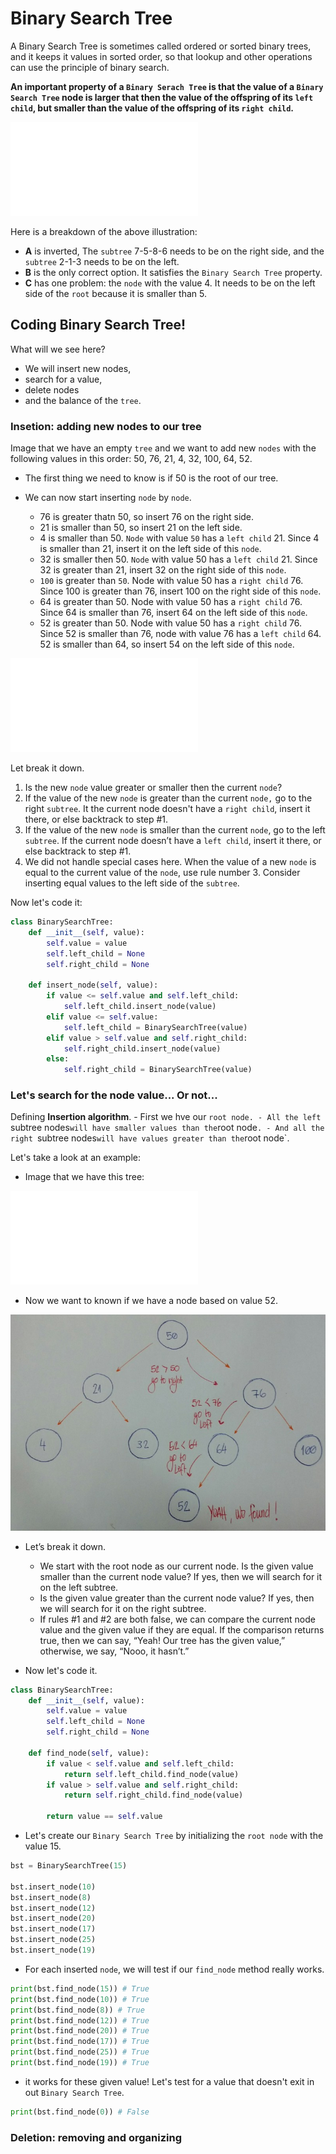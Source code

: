 # Binary Search Tree

A Binary Search Tree is sometimes called ordered or sorted binary trees, and it keeps it values in sorted order, so that lookup and other operations can use the principle of binary search.

**An important property of a `Binary Serach Tree` is that the value of a `Binary Search Tree` node is larger that then the value of the offspring  of its `left child`, but smaller than the value of the offspring of its `right child`.**

![image not found](BST.md)

Here is a breakdown of the above illustration:

- **A** is inverted, The `subtree` 7-5-8-6 needs to be on the right side, and the `subtree` 2-1-3 needs to be on the left.
- **B** is the only correct option. It satisfies the `Binary Search Tree` property.
- **C** has one problem: the `node` with the value 4. It needs to be on the left side of the `root` because it is smaller than 5.

## Coding Binary Search Tree!

What will we see here?

- We will insert new nodes,
- search for a value, 
- delete nodes
- and the balance of the `tree`.


### Insetion: adding new nodes to our tree

Image that we have an empty `tree` and we want to add new `nodes` with the following values in this order: 50, 76, 21, 4, 32, 100, 64, 52.

- The first thing we need to know is if 50 is the root of our tree.

- We can now start inserting `node` by `node`.

    - 76 is greater thatn 50, so insert 76 on the right side.
    - 21 is smaller than 50, so insert 21 on the left side.
    - 4 is smaller than 50. `Node` with value `50` has a `left child` 21. Since 4 is smaller than 21, insert it on the left side of this `node`.
    - 32 is smaller then 50. `Node` with value 50 has a `left child` 21. Since 32 is greater than 21, insert 32 on the right side of this `node`.
    - `100` is greater than `50`. Node with value 50 has a `right child` 76. Since 100 is greater than 76, insert 100 on the right side of this `node`.
    - 64 is greater than 50. Node with value 50 has a `right child` 76. Since 64 is smaller than 76, insert 64 on the left side of this `node`.
    - 52 is greater than 50. Node with value 50 has a `right child` 76. Since 52 is smaller than 76, node with value 76 has a `left child` 64. 52 is smaller than 64, so insert 54 on the left side of this `node`.

![image not found](BST2.md)

Let break it down.

1. Is the new `node` value greater or smaller then the current `node`?
2. If the value of the new `node` is greater than the current `node,` go to the right `subtree`. It the current node doesn't have a `right child`, insert it there, or else backtrack to step #1.
3. If the value of the new `node` is smaller than the current `node`, go to the left `subtree`. If the current node doesn’t have a `left child`, insert it there, or else backtrack to step #1.
4. We did not handle special cases here. When the value of a new `node` is equal to the current value of the `node`, use rule number 3. Consider inserting equal values to the left side of the `subtree`.

Now let's code it:

```python
class BinarySearchTree:
    def __init__(self, value):
        self.value = value
        self.left_child = None
        self.right_child = None

    def insert_node(self, value):
        if value <= self.value and self.left_child:
            self.left_child.insert_node(value)
        elif value <= self.value:
            self.left_child = BinarySearchTree(value)
        elif value > self.value and self.right_child:
            self.right_child.insert_node(value)
        else:
            self.right_child = BinarySearchTree(value)
```


### Let's search for the node value... Or not...

Defining **Insertion algorithm**. 
    - First we hve our `root node.
    - All the left `subtree nodes` will have smaller values than the `root node`.
    - And all the right `subtree nodes` will have values greater than the `root node`.

Let's take a look at an example:

- Image that we have this tree:

![image not found](BST3.md)

- Now we want to known if we have a node based on value 52.

![image not found](BST4.jpeg)

- Let’s break it down.

    - We start with the root node as our current node. Is the given value smaller than the current node value? If yes, then we will search for it on the left subtree.
    - Is the given value greater than the current node value? If yes, then we will search for it on the right subtree.
    - If rules #1 and #2 are both false, we can compare the current node value and the given value if they are equal. If the comparison returns true, then we can say, “Yeah! Our tree has the given value,” otherwise, we say, “Nooo, it hasn’t.”

- Now let's code it.

```python
class BinarySearchTree:
    def __init__(self, value):
        self.value = value
        self.left_child = None
        self.right_child = None

    def find_node(self, value):
        if value < self.value and self.left_child:
            return self.left_child.find_node(value)
        if value > self.value and self.right_child:
            return self.right_child.find_node(value)

        return value == self.value
```

- Let's create our `Binary Search Tree` by initializing the `root node` with the value 15.

```python
bst = BinarySearchTree(15)

bst.insert_node(10)
bst.insert_node(8)
bst.insert_node(12)
bst.insert_node(20)
bst.insert_node(17)
bst.insert_node(25)
bst.insert_node(19)
```

- For each inserted `node`, we will test if our `find_node` method really works.

```python
print(bst.find_node(15)) # True
print(bst.find_node(10)) # True
print(bst.find_node(8)) # True
print(bst.find_node(12)) # True
print(bst.find_node(20)) # True
print(bst.find_node(17)) # True
print(bst.find_node(25)) # True
print(bst.find_node(19)) # True
```

- it works for these given value! Let's test for a value that doesn't exit in out `Binary Search Tree`.


```python
print(bst.find_node(0)) # False
```

### Deletion: removing and organizing

